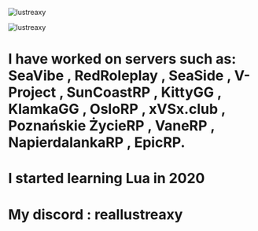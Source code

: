 <p align="left"> <img src="https://cdn.discordapp.com/attachments/1348763613233680415/1377330372383084696/caption.gif?ex=6838925e&is=683740de&hm=54b8feaad5dc213c67c8594cdbb37845f82e36506d37d615c31df229451d82f9&" alt="lustreaxy" /> </p>
<p align="left"> <img src="https://komarev.com/ghpvc/?username=lustreaxy&label=Profile%20views&color=0e75b6&style=flat" alt="lustreaxy" /> </p>

# I have worked on servers such as: SeaVibe , RedRoleplay , SeaSide , V-Project , SunCoastRP , KittyGG , KlamkaGG , OsloRP , xVSx.club , Poznańskie ŻycieRP , VaneRP , NapierdalankaRP , EpicRP.

# I started learning Lua in 2020

# My discord : reallustreaxy
